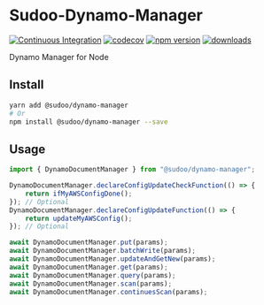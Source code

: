 # Sudoo-Dynamo-Manager

[![Continuous Integration](https://github.com/SudoDotDog/Sudoo-Dynamo-Manager/actions/workflows/ci.yml/badge.svg)](https://github.com/SudoDotDog/Sudoo-Dynamo-Manager/actions/workflows/ci.yml)
[![codecov](https://codecov.io/gh/SudoDotDog/Sudoo-Dynamo-Manager/branch/main/graph/badge.svg)](https://codecov.io/gh/SudoDotDog/Sudoo-Dynamo-Manager)
[![npm version](https://badge.fury.io/js/%40sudoo%2Fdynamo-manager.svg)](https://www.npmjs.com/package/@sudoo/dynamo-manager)
[![downloads](https://img.shields.io/npm/dm/@sudoo/dynamo-manager.svg)](https://www.npmjs.com/package/@sudoo/dynamo-manager)

Dynamo Manager for Node

## Install

```sh
yarn add @sudoo/dynamo-manager
# Or
npm install @sudoo/dynamo-manager --save
```

## Usage

```ts
import { DynamoDocumentManager } from "@sudoo/dynamo-manager";

DynamoDocumentManager.declareConfigUpdateCheckFunction(() => {
    return ifMyAWSConfigDone();
}); // Optional
DynamoDocumentManager.declareConfigUpdateFunction(() => {
    return updateMyAWSConfig();
}); // Optional

await DynamoDocumentManager.put(params);
await DynamoDocumentManager.batchWrite(params);
await DynamoDocumentManager.updateAndGetNew(params);
await DynamoDocumentManager.get(params);
await DynamoDocumentManager.query(params);
await DynamoDocumentManager.scan(params);
await DynamoDocumentManager.continuesScan(params);
```
